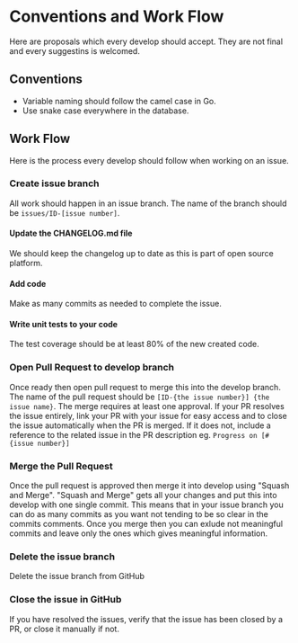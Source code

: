 # Conventions and Work Flow
Here are proposals which every develop should accept. They are not final and every suggestins is welcomed.

## Conventions
- Variable naming should follow the camel case in Go.
- Use snake case everywhere in the database.

## Work Flow
Here is the process every develop should follow when working on an issue.

### Create issue branch
All work should happen in an issue branch. The name of the branch should be `issues/ID-[issue number]`.

#### Update the CHANGELOG.md file
We should keep the changelog up to date as this is part of open source platform.

#### Add code
Make as many commits as needed to complete the issue.

#### Write unit tests to your code
The test coverage should be at least 80% of the new created code.

### Open Pull Request to develop branch
Once ready then open pull request to merge this into the develop branch. The name of the pull request should be `[ID-{the issue number}] {the issue name}`.
The merge requires at least one approval. If your PR resolves the issue entirely, link your PR with your issue for easy access and to close the issue automatically when the PR is merged. If it does not, include a reference to the related issue in the PR description eg. `Progress on [#{issue number}]`

### Merge the Pull Request
Once the pull request is approved then merge it into develop using "Squash and Merge". "Squash and Merge" gets all your changes and put this into develop with one single commit. This means that in your issue branch you can do as many commits as you want not tending to be so clear in the commits comments. Once you merge then you can exlude not meaningful commits and leave only the ones which gives meaningful information.

### Delete the issue branch
Delete the issue branch from GitHub

### Close the issue in GitHub
If you have resolved the issues, verify that the issue has been closed by a PR, or close it manually if not.